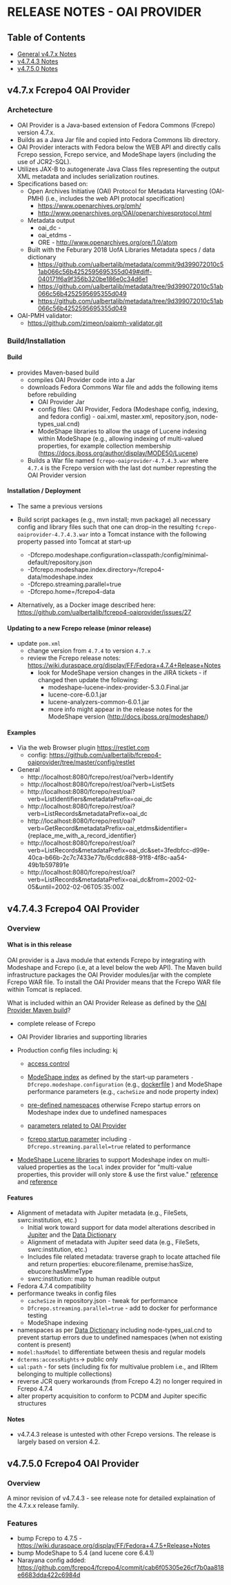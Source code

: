# RELEASE NOTES - OAI PROVIDER

## Table of Contents


* [General v4.7.x Notes](#v4.7.x)
* [v4.7.4.3 Notes](#v4.7.4.3)
* [v4.7.5.0 Notes](#v4.7.5.0)



<a name="v4.7.x"/>

## v4.7.x Fcrepo4 OAI Provider

### Archetecture
* OAI Provider is a Java-based extension of Fedora Commons (Fcrepo) version 4.7.x.
* Builds as a Java Jar file and copied into Fedora Commons lib directory.
* OAI Provider interacts with Fedora below the WEB API and directly calls Fcrepo session, Fcrepo service, and ModeShape layers (including the use of JCR2-SQL).
* Utilizes JAX-B to autogenerate Java Class files representing the output XML metadata and includes serialization routines. 
* Specifications based on:
    * Open Archives Initiative (OAI) Protocol for Metadata Harvesting (OAI-PMH) (i.e., includes the web API protocal specification)
        * https://www.openarchives.org/pmh/
        * http://www.openarchives.org/OAI/openarchivesprotocol.html
    * Metadata output
        * oai_dc - 
        * oai_etdms - 
        * ORE - http://www.openarchives.org/ore/1.0/atom 
    * Built with the Feburary 2018 UofA Libraries Metadata specs / data dictionary
        * https://github.com/ualbertalib/metadata/commit/9d399072010c51ab066c56b4252595695355d049#diff-040171f6a9f356b320be186e0c34d6e1
        * https://github.com/ualbertalib/metadata/tree/9d399072010c51ab066c56b4252595695355d049
        * https://github.com/ualbertalib/metadata/tree/9d399072010c51ab066c56b4252595695355d049
* OAI-PMH validator: 
    * https://github.com/zimeon/oaipmh-validator.git 

### Build/Installation

#### Build

* provides Maven-based build 
    * compiles OAI Provider code into a Jar
    * downloads Fedora Commons War file and adds the following items before rebuilding
        * OAI Provider Jar
        * config files: OAI Provider, Fedora (Modeshape config, indexing, and fedora config) - oai.xml, master.xml, repository.json, node-types_ual.cnd)
        * ModeShape libraries to allow the usage of Lucene indexing within ModeShape (e.g., allowing indexing of multi-valued properties, for example collection membership (https://docs.jboss.org/author/display/MODE50/Lucene)
    * Builds a War file named `fcrepo-oaiprovider-4.7.4.3.war` where `4.7.4` is the Fcrepo version with the last dot number represting the OAI Provider version

#### Installation / Deployment

* The same a previous versions
* Build script packages (e.g., mvn install; mvn package) all necessary config and library files such that one can drop-in the resulting `fcrepo-oaiprovider-4.7.4.3.war` into a Tomcat instance with the following property passed into Tomcat at start-up
    * -Dfcrepo.modeshape.configuration=classpath:/config/minimal-default/repository.json 
    * -Dfcrepo.modeshape.index.directory=/fcrepo4-data/modeshape.index 
    * -Dfcrepo.streaming.parallel=true 
    * -Dfcrepo.home=/fcrepo4-data 

* Alternatively, as a Docker image described here: https://github.com/ualbertalib/fcrepo4-oaiprovider/issues/27    

#### Updating to a new Fcrepo release (minor release)
* update `pom.xml`
    * change version from `4.7.4` to version `4.7.x`
    * review the Fcrepo release notes: https://wiki.duraspace.org/display/FF/Fedora+4.7.4+Release+Notes 
        * look for ModeShape version changes in the JIRA tickets - if changed then update the following: 
            * modeshape-lucene-index-provider-5.3.0.Final.jar
            * lucene-core-6.0.1.jar
            * lucene-analyzers-common-6.0.1.jar
            * more info might appear in the release notes for the ModeShape version (http://docs.jboss.org/modeshape/)

#### Examples

* Via the web Browser plugin https://restlet.com
    * config: https://github.com/ualbertalib/fcrepo4-oaiprovider/tree/master/config/restlet
* General
    * http://localhost:8080/fcrepo/rest/oai?verb=Identify
    * http://localhost:8080/fcrepo/rest/oai?verb=ListSets 
    * http://localhost:8080/fcrepo/rest/oai?verb=ListIdentifiers&metadataPrefix=oai_dc
    * http://localhost:8080/fcrepo/rest/oai?verb=ListRecords&metadataPrefix=oai_dc
    * http://localhost:8080/fcrepo/rest/oai?verb=GetRecord&metadataPrefix=oai_etdms&identifier={replace_me_with_a_record_identifier}
    * http://localhost:8080/fcrepo/rest/oai?verb=ListRecords&metadataPrefix=oai_dc&set=3fedbfcc-d99e-40ca-b66b-2c7c7433e77b/6cddc888-91f8-4f8c-aa54-49b1b597891e
    * http://localhost:8080/fcrepo/rest/oai?verb=ListRecords&metadataPrefix=oai_dc&from=2002-02-05&until=2002-02-06T05:35:00Z 




<a name="v4.7.4.3"/>

## v4.7.4.3 Fcrepo4 OAI Provider

### Overview

#### What is in this release

OAI provider is a Java module that extends Fcrepo by integrating with Modeshape and Fcrepo (i.e, at a level below the web API). The Maven build infrastructure packages the OAI Provider modules/jar with the complete Fcrepo WAR file. To install the OAI Provider means that the Fcrepo WAR file within Tomcat is replaced. 

What is included within an OAI Provider Release as defined by the [OAI Provider Maven build](https://github.com/ualbertalib/fcrepo4-oaiprovider/blob/b5babd5b60dfb3ba56517dcfb3d37631e72275ad/pom.xml)?

- complete release of Fcrepo

- OAI Provider libraries and supporting libraries

- Production config files including:
kj
  - [access control](https://github.com/ualbertalib/fcrepo4-oaiprovider/blob/b5babd5b60dfb3ba56517dcfb3d37631e72275ad/src/main/webapp/WEBINF/web.xml)

  - [ModeShape index](https://github.com/ualbertalib/fcrepo4-oaiprovider/blob/b5babd5b60dfb3ba56517dcfb3d37631e72275ad/src/main/resources/config/minimal-default/repository.json) as defined by the start-up parameters `-Dfcrepo.modeshape.configuration` (e.g., [dockerfile](https://github.com/jefferya/docker-fcrepo4/blob/4.7.4/4.7/Dockerfile) ) and ModeShape performance parameters (e.g., `cacheSize` and node property index)

  - [pre-defined namespaces](https://github.com/ualbertalib/fcrepo4-oaiprovider/blob/b5babd5b60dfb3ba56517dcfb3d37631e72275ad/src/main/resources/config/minimal-default/node-types_ual.cnd) otherwise Fcrepo startup errors on Modeshape index due to undefined namespaces

  - [parameters related to OAI Provider](https://github.com/ualbertalib/fcrepo4-oaiprovider/blob/b5babd5b60dfb3ba56517dcfb3d37631e72275ad/src/main/resources/spring/oai.xml)

  - [fcrepo startup parameter](https://github.com/jefferya/docker-fcrepo4/blob/4.7.4/4.7/Dockerfile) including `-Dfcrepo.streaming.parallel=true` related to performance

- [ModeShape Lucene libraries](https://github.com/ualbertalib/fcrepo4-oaiprovider/blob/b5babd5b60dfb3ba56517dcfb3d37631e72275ad/pom.xml#L390-L401) to support Modeshape index on multi-valued properties as the `local` index provider for "multi-value properties, this provider will only store & use the first value." [reference](https://docs.jboss.org/author/display/MODE50/Local) and [reference](https://docs.jboss.org/author/display/MODE50/Local)


#### Features

* Alignment of metadata with Jupiter metadata (e.g., FileSets, swrc:institution, etc.)
    * Initial work toward support for data model alterations described in [Jupiter](https://github.com/ualbertalib/jupiter) and the [Data Dictionary](https://github.com/ualbertalib/metadata/tree/master/data_dictionary)
    * Alignment of metadata with Jupiter seed data (e.g., FileSets, swrc:institution, etc.)
    * Includes file related metadata: traverse graph to locate attached file and return properties: ebucore:filename, premise:hasSize, ebucore:hasMimeType
    * swrc:institution: map to human readible output
* Fedora 4.7.4 compatibility
* performance tweaks in config files
    * `cacheSize` in repository.json - tweak for performance
    * `Dfcrepo.streaming.parallel=true` - add to docker for performance testing
    * ModeShape indexing
* namespaces as per [Data Dictionary](https://github.com/ualbertalib/metadata/tree/master/data_dictionary) including node-types_ual.cnd to prevent startup errors due to undefined namespaces (when not existing content is present)
* `model:hasModel` to differentiate between thesis and regular models
* `dcterms:accessRights`-> public only
* `ual:path` - for sets (including fix for multivalue problem i.e., and IRItem belonging to multiple collections)
* reverse JCR query workarounds (from Fcrepo 4.2) no longer required in Fcrepo 4.7.4
* alter property acquisition to conform to PCDM and Jupiter specific structures

#### Notes

* v4.7.4.3 release is untested with other Fcrepo versions. The release is largely based on version 4.2.




<a name="v4.7.5.0"/>

## v4.7.5.0 Fcrepo4 OAI Provider

### Overview

A minor revision of v4.7.4.3 - see release note for detailed explaination of the 4.7.x.x release family.

### Features

* bump Fcrepo to 4.7.5 - https://wiki.duraspace.org/display/FF/Fedora+4.7.5+Release+Notes
* bump ModeShape to 5.4 (and lucene core 6.4.1)
* Narayana config added: https://github.com/fcrepo4/fcrepo4/commit/cab6f05305e26cf7b0aa818e6683dda422c6984d


